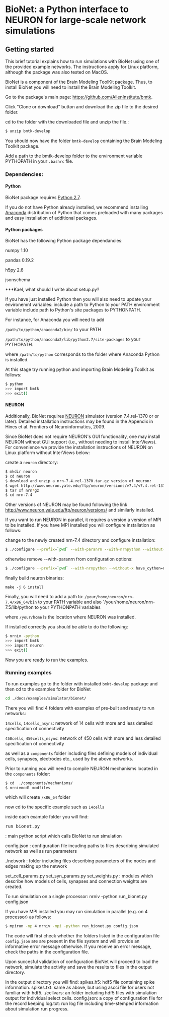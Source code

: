 # BioNet: a Python interface to NEURON for large-scale network simulations

## Getting started
This brief tutorial explains how to run simulations with BioNet using one of the provided example networks. 
The instructions apply for Linux platform, although the package was also tested on MacOS.

BioNet is a component of the Brain Modeling ToolKit package.
Thus, to install BioNet you will need to install the Brain Modeling Toolkit. 

Go to the package's main page: https://github.com/AllenInstitute/bmtk.

Click "Clone or download" button and download the zip file to the desired folder. 

cd to the folder with the downloaded file and unzip the file.:
```bash
$ unzip bmtk-develop
```
You should now have the folder `bmtk-develop` containing the Brain Modeling Toolkit package.

Add a path to the bmtk-develop folder to the environment variable PYTHOPATH in your `.bashrc` file.

### Dependencies:

#### Python
BioNet package requires [Python 2.7](www.python.org). 

If you do not have Python already installed, we recommend installing [Anaconda](https://www.anaconda.com/download/) distribution of Python that comes preloaded with many packages and easy installation of additional packages.

#### Python packages
BioNet has the following Python package dependancies:

numpy 1.10

pandas 0.19.2

h5py 2.6

jsonschema

***Kael, what should I write about setup.py?

If you have just installed Python then you will also need to update your environemnt variables:
include a path to Python to your PATH environment variable 
include path to Python's site packages to PYTHONPATH. 

For instance, for Anaconda you will need to add 

`/path/to/python/anaconda2/bin/` to your PATH

`/path/to/python/anaconda2/lib/python2.7/site-packages` to your PYTHOPATH.

where `/path/to/python` corresponds to the folder where Anaconda Python is installed.

At this stage try running python and importing Brain Modeling Toolkit as follows:

```bash
$ python
>>> import bmtk
>>> exit()
```
#### NEURON

Additionally, BioNet requires [NEURON](http://www.neuron.yale.edu/neuron/download/) simulator (version 7.4.rel-1370 or or later). Detailed installation instructions may be found in the Appendix in Hines et al. Frontiers of Neuroinformatics, 2009. 

Since BioNet does not require NEURON's GUI functionality, one may install NEURON without GUI support (i.e., without needing to install InterViews). For convenience we provide the installation instructions of NEURON on Linux platform without InterViews below:

create a `neuron` directory:

```bash
$ mkdir neuron
$ cd neuron
$ download and unzip a nrn-7.4.rel-1370.tar.gz version of neuron:
$ wget http://www.neuron.yale.edu/ftp/neuron/versions/v7.4/v7.4.rel-1370/nrn-7.4.rel-1370.tar.gz
$ tar xf nrn*gz
$ cd nrn-7.4
```

Other versions of NEURON may be found following the link http://www.neuron.yale.edu/ftp/neuron/versions/ and similarly installed.

If you want to run NEURON in parallel, it requires a version a version of MPI to be installed. If you have MPI installed you will configure installation as follows: 

change to the newly created nrn-7.4 directory and configure installation:

```bash
$ ./configure --prefix=`pwd` --with-paranrn --with-nrnpython --without-x have_cython=no BUILD_RX3D=0
```
otherwise remove --with-paranrn from configuration options:

```bash
$ ./configure --prefix=`pwd` --with-nrnpython --without-x have_cython=no BUILD_RX3D=0
```

finally build neuron binaries:

```bashq
make -j 6 install
```

Finally, you will need to add a path to: 
`/your/home/neuron/nrn-7.4/x86_64/bin` to your PATH variable and also
`/your/home/neuron/nrn-7.5/lib/python to your PYTHONPATH variables

where `/your/home` is the location where NEURON was installed.

If installed correctly you should be able to do the following:

```bash
$ nrniv -python
>>> import bmtk
>>> import neuron
>>> exit()
```

Now you are ready to run the examples.

### Running examples

To run examples go to the folder with installed `bmkt-develop` package and then cd to the examples folder for BioNet 

```bash
cd ./docs/examples/simulator/bionet/
```

There you will find 4 folders with examples of pre-built and ready to run networks:

`14cells`, `14cells_nsyns`: network of 14 cells with more and less detailed specification of connectivity

`450cells`, `450cells_nsyns`: network of 450 cells with more and less detailed specification of connectivity

as well as a `components` folder including files defining models of individual cells, synapses, electrodes etc., used by the above networks.

Prior to running you will need to compile NEURON mechanisms located in the `components` folder:

```bash
$ cd  ./components/mechanisms/
$ nrnivmodl modfiles
```

which will create `/x86_64` folder

now cd to the specific example such as `14cells`

inside each example folder you will find:

<pre>run_bionet.py</pre> : main python script which calls BioNet to run simulation

config.json : configuration file incuding paths to files describing simulated network as well as run parameters

./network : folder including files describing parameters of the nodes and edges making up the network

set_cell_params.py set_syn_params.py set_weights.py : modules which describe how models of cells, synapses and connection weights are created.


To run simulation on a single processor:
nrniv -python run_bionet.py config.json

If you have MPI installed you may run simulation in parallel (e.g. on 4 processor) as follows:

```bash
$ mpirun -np 4 nrniv -mpi -python run_bionet.py config.json
```

The code will first check whether the folders listed in the configuration file `config.json` are are present in the file system and will provide an informative error message otherwise. If you receive an error message, check the paths in the configuration file.

Upon succesful validation of configuration BioNet will proceed to load the network, simulate the activity and save the results to files in the output directory.

In the output directory you will find:
spikes.h5: hdf5 file containing spike information.
spikes.txt: same as above, but using ascci file for users not familiar with hdf5.
./cellvars: an folder including hdf5 files with simulation output for individual select cells. 
config.json: a copy of configuration file for the record keeping
log.txt: run log file including time-stemped information about simulation run progress. 


